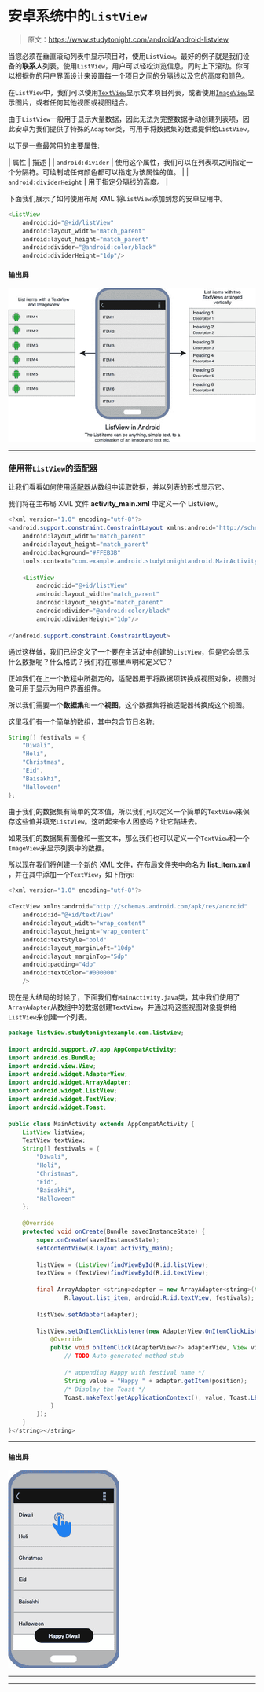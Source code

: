 # 安卓系统中的`ListView`

> 原文：<https://www.studytonight.com/android/android-listview>

当您必须在垂直滚动列表中显示项目时，使用`ListView`。最好的例子就是我们设备的**联系人**列表。使用`ListView`，用户可以轻松浏览信息，同时上下滚动。你可以根据你的用户界面设计来设置每一个项目之间的分隔线以及它的高度和颜色。

在`ListView`中，我们可以使用[`TextView`](android-textview)显示文本项目列表，或者使用[`ImageView`](android-imageview)显示图片，或者任何其他视图或视图组合。

由于`ListView`一般用于显示大量数据，因此无法为完整数据手动创建列表项，因此安卓为我们提供了特殊的`Adapter`类，可用于将数据集的数据提供给`ListView`。

以下是一些最常用的主要属性:

| 属性 | 描述 |
| `android:divider` | 使用这个属性，我们可以在列表项之间指定一个分隔符。可绘制或任何颜色都可以指定为该属性的值。 |
| `android:dividerHeight` | 用于指定分隔线的高度。 |

下面我们展示了如何使用布局 XML 将`ListView`添加到您的安卓应用中。

```java
<ListView
    android:id="@+id/listView"
    android:layout_width="match_parent"
    android:layout_height="match_parent"
    android:divider="@android:color/black"
    android:dividerHeight="1dp"/>
```

#### 输出屏

![ListView in Android Example](img/d3efbc0c7901bb9193482c517746ea4e.png)

* * *

### 使用带`ListView`的适配器

让我们看看如何使用[适配器](adapter-and-adapter-view)从数组中读取数据，并以列表的形式显示它。

我们将在主布局 XML 文件 **activity_main.xml** 中定义一个 ListView。

```java
<?xml version="1.0" encoding="utf-8"?>
<android.support.constraint.ConstraintLayout xmlns:android="http://schemas.android.com/apk/res/android" xmlns:app="http://schemas.android.com/apk/res-auto" xmlns:tools="http://schemas.android.com/tools"
    android:layout_width="match_parent"
    android:layout_height="match_parent"
    android:background="#FFEB3B"
    tools:context="com.example.android.studytonightandroid.MainActivity">

    <ListView
        android:id="@+id/listView"
        android:layout_width="match_parent"
        android:layout_height="match_parent"
        android:divider="@android:color/black"
        android:dividerHeight="1dp"/>

</android.support.constraint.ConstraintLayout>
```

通过这样做，我们已经定义了一个要在主活动中创建的`ListView`，但是它会显示什么数据呢？什么格式？我们将在哪里声明和定义它？

正如我们在上一个教程中所指定的，适配器用于将数据项转换成视图对象，视图对象可用于显示为用户界面组件。

所以我们需要一个**数据集**和一个**视图**，这个数据集将被适配器转换成这个视图。

这里我们有一个简单的数组，其中包含节日名称:

```java
String[] festivals = {
    "Diwali",
    "Holi",
    "Christmas",
    "Eid",
    "Baisakhi",
    "Halloween"
};
```

由于我们的数据集有简单的文本值，所以我们可以定义一个简单的`TextView`来保存这些值并填充`ListView`。这听起来令人困惑吗？让它陷进去。

如果我们的数据集有图像和一些文本，那么我们也可以定义一个`TextView`和一个`ImageView`来显示列表中的数据。

所以现在我们将创建一个新的 XML 文件，在布局文件夹中命名为 **list_item.xml** ，并在其中添加一个`TextView`，如下所示:

```java
<?xml version="1.0" encoding="utf-8"?> 

<TextView xmlns:android="http://schemas.android.com/apk/res/android"  
    android:id="@+id/textView"  
    android:layout_width="wrap_content"  
    android:layout_height="wrap_content"
    android:textStyle="bold" 
    android:layout_marginLeft="10dp"  
    android:layout_marginTop="5dp"  
    android:padding="4dp"  
    android:textColor="#000000"  
    />
```

现在是大结局的时候了，下面我们有`MainActivity.java`类，其中我们使用了`ArrayAdapter`从数组中的数据创建`TextView`，并通过将这些视图对象提供给`ListView`来创建一个列表。

```java
package listview.studytonightexample.com.listview;  

import android.support.v7.app.AppCompatActivity;  
import android.os.Bundle;  
import android.view.View;  
import android.widget.AdapterView;  
import android.widget.ArrayAdapter;  
import android.widget.ListView;  
import android.widget.TextView;  
import android.widget.Toast;  

public class MainActivity extends AppCompatActivity {  
    ListView listView;  
    TextView textView;  
    String[] festivals = {
        "Diwali",
        "Holi",
        "Christmas",
        "Eid",
        "Baisakhi",
        "Halloween"
    };

    @Override  
    protected void onCreate(Bundle savedInstanceState) {  
        super.onCreate(savedInstanceState);  
        setContentView(R.layout.activity_main);  

        listView = (ListView)findViewById(R.id.listView);  
        textView = (TextView)findViewById(R.id.textView);  

        final ArrayAdapter <string>adapter = new ArrayAdapter<string>(this,  
                R.layout.list_item, android.R.id.textView, festivals);  

        listView.setAdapter(adapter);  

        listView.setOnItemClickListener(new AdapterView.OnItemClickListener() {  
            @Override  
            public void onItemClick(AdapterView<?> adapterView, View view, int position, long l) {  
                // TODO Auto-generated method stub  

                /* appending Happy with festival name */
                String value = "Happy " + adapter.getItem(position);  
                /* Display the Toast */
                Toast.makeText(getApplicationContext(), value, Toast.LENGTH_SHORT).show();  
            }  
        });  
    }  
}</string></string>
```

* * *

#### 输出屏

![ListView in Android Example](img/f7ed32f9bab4cccdef724ca09d6ed263.png)

* * *

* * *